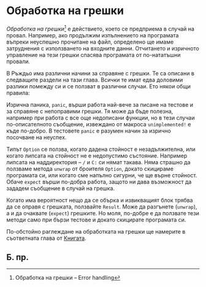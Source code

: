 # Обработка на грешки 

_Обработка на грешки_[^EH] е действието, което се предприема в случай на провал.
Например, ако продължим изпълнението на програмата въпреки неуспешно прочитане
на файл, определено ще имаме затруднения с използването на входните данни.
Отчитането и изричното управление на тези грешки спасява програмата от
по-нататъшни провали.

В Ръждьо има различни начини за справяне с грешки. Те са описани в следващите
раздели на тази глава. Всички те имат едва доловими разлики помежду си и се
ползват в различни случаи. Ето някои общи правила: 

Изрична паника, `panic`, върши работа най-вече за писане на тестове и за
справяне с непоправими грешки. Тя може да бъде полезна, например при работа с
все още недописани функции, но в тези случаи по-описателното съобщение,
извеждано от макроса `unimplemented!` е къде по-добро. В тестовете `panic` е
разумен начин за изрично посочване на неуспех.

Типът `Option` се ползва, когато дадена стойност е незадължителна, или когато
липсата на стойност не е недопустимо състояние. Например липсата на
наддиректория – `/` и `C:` си нямат такава. Няма страшно да ползваме метода
`unwrap` от броителя `Option`, докато скицираме програмата си, или когато сме
напълно сигурни, че ще върне стойност. Обаче `expect` върши по-добра работа,
защото ни дава възможност да зададем съобщение в случай на грешка.

Когато има вероятност нещо да се обърка и извикващият блок трябва да се оправя
с грешката, ползвайте `Result`. Може да разгънете (`unwrap`), а и да очаквате
(`expect`) грешките. Но моля, по-добре е да ползвате тези методи само при бързи
тестове и докато скицирате програмата си.

По-обстойно раглеждане на обработката на грешки ще намерите в съответната глава от [Книгата][book].

[book]: https://doc.rust-lang.org/book/ch09-00-error-handling.html


## Б. пр.

[^EH]: Обработка на грешки –  Error handling

[^book]: Книгата – the book "The Rust Programming Language".  https://doc.rust-lang.org/book/ch09-00-error-handling.html
